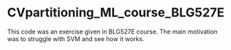 # CVpartitioning_ML_course_BLG527E
This code was an exercise given in BLG527E course.  The main motivation was to struggle with SVM and see how it works.
